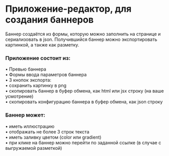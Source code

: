 # Приложение-редактор, для создания баннеров

Баннер создаётся из формы, которую можно заполнить на странице и сериализовать в json. Получившийся баннер можно экспортировать картинкой, а также как разметку.

### Приложение состоит из:

  • Превью баннера \
  • Формы ввода параметров баннера \
  • 3 кнопок экспорта: \
    • сохранить картинку в png \
    • скопировать баннер в буфер обмена, как html или jsx строку (на ваше усмотрение) \
    • скопировать конфигурацию баннера в буфер обмена, как json строку

### Баннер может:

  • иметь иллюстрацию \
  • отображать не более 3 строк текста \
  • иметь заливку цветом (color или gradient) \
  • при клике на баннер можно перейти по заданной ссылке (в случае с выгружаемой разметкой)

